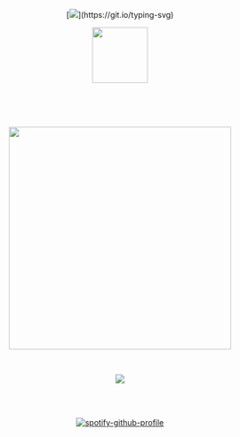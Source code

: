 <div align="center">

[![](https://readme-typing-svg.herokuapp.com?font=Fira+Code&pause=800&color=a69d94&center=true&vCenter=true&width=600&lines=little+Logan+.+.;Will+you+return+again?;We+can+renew+.+.;And+you+could+be+my+brother,;Once+again+.+.)](https://git.io/typing-svg)
<p align="center">
      <img height=100 src="https://files.catbox.moe/rsayx0.png">
</p>

<br>
<br>
<br>

<p align="center">
      <img height=400 src="https://files.catbox.moe/xa05il.png">
    </p>

<br> <p align="center">![](https://komarev.com/ghpvc/?username=Litanchovy&label=✦&color=A6A096)</p>
<br>
<br>

<div align="center">
      
[![spotify-github-profile](https://spotify-github-profile.kittinanx.com/api/view?uid=31rgvgg5dbtf4bjseamyqpvh3idm&cover_image=true&theme=natemoo-re&show_offline=false&background_color=121212&interchange=false&bar_color=a69d94&bar_color_cover=false)](https://github.com/kittinan/spotify-github-profile)
<br>
